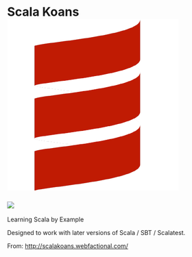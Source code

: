  # Scala Koans ![Scala](resources/scala.png)
 
 <img src="resources/scaka.png" width="48">  

Learning Scala by Example

Designed to work with later versions of Scala / SBT / Scalatest.

From: http://scalakoans.webfactional.com/

